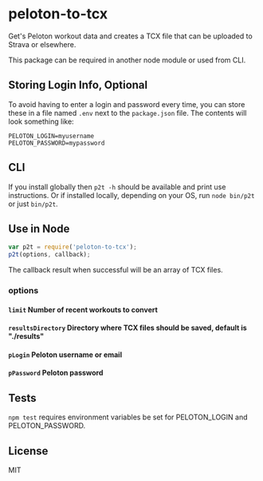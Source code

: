 # peloton-to-tcx

Get's Peloton workout data and creates a TCX file that can be uploaded to Strava or elsewhere.

This package can be required in another node module or used from CLI.


## Storing Login Info, Optional

To avoid having to enter a login and password every time, you can store these in a file named `.env` next to the `package.json` file. The contents will look something like:

```
PELOTON_LOGIN=myusername
PELOTON_PASSWORD=mypassword
```

## CLI

If you install globally then `p2t -h` should be available and print use instructions. Or if installed locally, depending on your OS, run `node bin/p2t` or just `bin/p2t`.


## Use in Node

```js
var p2t = require('peloton-to-tcx');
p2t(options, callback);
```

The callback result when successful will be an array of TCX files.

### options

#### `limit` Number of recent workouts to convert
#### `resultsDirectory` Directory where TCX files should be saved, default is "./results"
#### `pLogin` Peloton username or email
#### `pPassword` Peloton password


## Tests

`npm test` requires environment variables be set for PELOTON_LOGIN and PELOTON_PASSWORD.


## License

MIT
